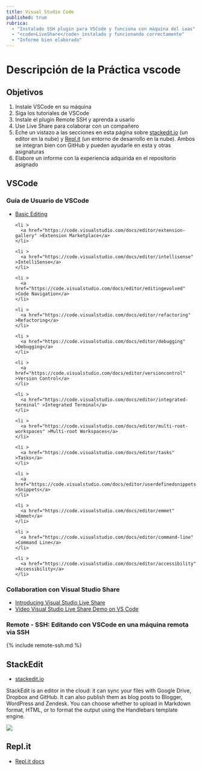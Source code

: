 ```yaml
---
title: Visual Studio Code
published: true
rubrica:
  - "Instalado SSH plugin para VSCode y funciona con máquina del iaas"
  - "<code>LiveShare</code> instalado y funcionando correctamente"
  - "Informe bien elaborado"
---
```


# Descripción de la Práctica vscode

## Objetivos

1. Instale VSCode en su máquina
2. Siga los tutoriales de VSCode
2. Instale el plugin Remote SSH  y aprenda a usarlo
3. Use Live Share para colaborar con un compañero
4. Eche un vistazo a las secciones en esta página sobre [stackedit.io](https://stackedit.io/) (un editor en la nube) y [Repl.it](https://docs.repl.it/repls/quick-start) (un entorno de desarrollo en la nube). Ambos se integran bien con GitHub y pueden ayudarle en esta y otras asignaturas
5. Elabore un informe con la experiencia adquirida en el repositorio asignado

## VSCode

### Guía de Usuario de VSCode

<ul id="editor-articles" class="collapse ">
    <li >
      <a href="https://code.visualstudio.com/docs/editor/codebasics" >Basic Editing</a>
    </li>
  
    <li >
      <a href="https://code.visualstudio.com/docs/editor/extension-gallery" >Extension Marketplace</a>
    </li>
  
    <li >
      <a href="https://code.visualstudio.com/docs/editor/intellisense" >IntelliSense</a>
    </li>
  
    <li >
      <a href="https://code.visualstudio.com/docs/editor/editingevolved" >Code Navigation</a>
    </li>
  
    <li >
      <a href="https://code.visualstudio.com/docs/editor/refactoring" >Refactoring</a>
    </li>
  
    <li >
      <a href="https://code.visualstudio.com/docs/editor/debugging" >Debugging</a>
    </li>
  
    <li >
      <a href="https://code.visualstudio.com/docs/editor/versioncontrol" >Version Control</a>
    </li>
  
    <li >
      <a href="https://code.visualstudio.com/docs/editor/integrated-terminal" >Integrated Terminal</a>
    </li>
  
    <li >
      <a href="https://code.visualstudio.com/docs/editor/multi-root-workspaces" >Multi-root Workspaces</a>
    </li>
  
    <li >
      <a href="https://code.visualstudio.com/docs/editor/tasks" >Tasks</a>
    </li>
  
    <li >
      <a href="https://code.visualstudio.com/docs/editor/userdefinedsnippets" >Snippets</a>
    </li>
  
    <li >
      <a href="https://code.visualstudio.com/docs/editor/emmet" >Emmet</a>
    </li>
  
    <li >
      <a href="https://code.visualstudio.com/docs/editor/command-line" >Command Line</a>
    </li>
  
    <li >
      <a href="https://code.visualstudio.com/docs/editor/accessibility" >Accessibility</a>
    </li>
  
</ul>

###  Collaboration con Visual Studio Share

- [Introducing Visual Studio Live Share](https://code.visualstudio.com/blogs/2017/11/15/live-share)
- <a href="https://youtu.be/fWXe1HQ1wVA" target="_blank">Vídeo Visual Studio Live Share Demo on VS Code</a>

### Remote - SSH: Editando con VSCode en una máquina remota via SSH 

{% include remote-ssh.md %}

<!--
### Multi-Root Workspaces

- [Multi-Root Workspaces](https://code.visualstudio.com/docs/editor/multi-root-workspaces)

### Using React in VSCode

- [Using React in VSCode](https://code.visualstudio.com/docs/nodejs/reactjs-tutorial)

### Integrate with External Tools via Tasks

- [Integrate with External Tools via Tasks](https://code.visualstudio.com/docs/editor/tasks)


### Web Bookmarks

- <a href="https://marketplace.visualstudio.com/items?itemName=alu0100997910.webbookmarks" target="_blank">MarketPlace: Web Bookmarks a VSCode Extension by Alejandro Gonzalez Alonso</a> 
- <a href="https://marketplace.visualstudio.com/items?itemName=alu0100997910.webbookmarks" target="_blank">GitHub Repo: Web Bookmarks a VSCode Extension by Alejandro Gonzalez Alonso</a> 

### Localización del Fichero de Configuración `settings.json`

Depending on your platform, the user settings file is located here:

- Windows %APPDATA%\Code\User\settings.json
- macOS $HOME/Library/ApplicationSupport/Code/User/settings.json
- Linux $HOME/.config/Code/User/settings.json
- The workspace setting file is located under the .vscode folder in your root folder.
-->

## StackEdit

* [stackedit.io](https://stackedit.io/)

StackEdit is an  editor in the cloud: it can sync your files with Google Drive, Dropbox and GitHub. It can also publish them as blog posts to Blogger, WordPress and Zendesk. You can choose whether to upload in Markdown format, HTML, or to format the output using the Handlebars template engine.

![]({{site.baseurl}}/assets/images/stackedit-io.png)

## Repl.it

* [Repl.it docs](https://docs.repl.it/repls/quick-start)

